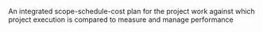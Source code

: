 An integrated scope-schedule-cost plan for the project work against which project execution is compared to measure and manage performance